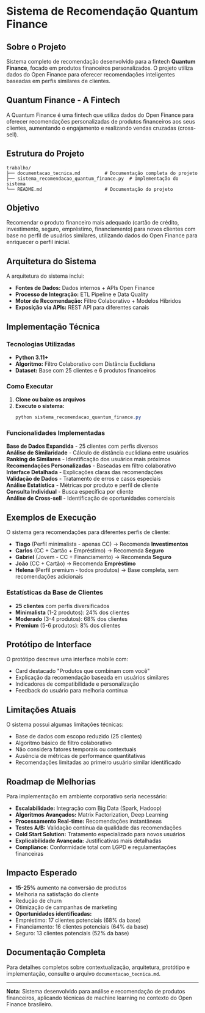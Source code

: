 # Sistema de Recomendação Quantum Finance


##  Sobre o Projeto

Sistema completo de recomendação desenvolvido para a fintech **Quantum Finance**, focado em produtos financeiros personalizados. O projeto utiliza dados do Open Finance para oferecer recomendações inteligentes baseadas em perfis similares de clientes.

##  Quantum Finance - A Fintech

A Quantum Finance é uma fintech que utiliza dados do Open Finance para oferecer recomendações personalizadas de produtos financeiros aos seus clientes, aumentando o engajamento e realizando vendas cruzadas (cross-sell).

##  Estrutura do Projeto

```
trabalho/
├── documentacao_tecnica.md         # Documentação completa do projeto
├── sistema_recomendacao_quantum_finance.py  # Implementação do sistema
└── README.md                       # Documentação do projeto
```

##  Objetivo

Recomendar o produto financeiro mais adequado (cartão de crédito, investimento, seguro, empréstimo, financiamento) para novos clientes com base no perfil de usuários similares, utilizando dados do Open Finance para enriquecer o perfil inicial.

##  Arquitetura do Sistema

A arquitetura do sistema inclui:

- **Fontes de Dados:** Dados internos + APIs Open Finance
- **Processo de Integração:** ETL Pipeline e Data Quality
- **Motor de Recomendação:** Filtro Colaborativo + Modelos Híbridos
- **Exposição via APIs:** REST API para diferentes canais

##  Implementação Técnica

### Tecnologias Utilizadas
- **Python 3.11+**
- **Algoritmo:** Filtro Colaborativo com Distância Euclidiana
- **Dataset:** Base com 25 clientes e 6 produtos financeiros

### Como Executar

1. **Clone ou baixe os arquivos**
2. **Execute o sistema:**
   ```powershell
   python sistema_recomendacao_quantum_finance.py
   ```

### Funcionalidades Implementadas

 **Base de Dados Expandida** - 25 clientes com perfis diversos  
 **Análise de Similaridade** - Cálculo de distância euclidiana entre usuários  
 **Ranking de Similares** - Identificação dos usuários mais próximos  
 **Recomendações Personalizadas** - Baseadas em filtro colaborativo  
 **Interface Detalhada** - Explicações claras das recomendações  
 **Validação de Dados** - Tratamento de erros e casos especiais  
 **Análise Estatística** - Métricas por produto e perfil de cliente  
 **Consulta Individual** - Busca específica por cliente  
 **Análise de Cross-sell** - Identificação de oportunidades comerciais  

##  Exemplos de Execução

O sistema gera recomendações para diferentes perfis de cliente:

- **Tiago** (Perfil minimalista - apenas CC) → Recomenda **Investimentos**
- **Carlos** (CC + Cartão + Empréstimo) → Recomenda **Seguro**  
- **Gabriel** (Jovem - CC + Financiamento) → Recomenda **Seguro**
- **João** (CC + Cartão) → Recomenda **Empréstimo**
- **Helena** (Perfil premium - todos produtos) → Base completa, sem recomendações adicionais

###  Estatísticas da Base de Clientes
- **25 clientes** com perfis diversificados
- **Minimalista** (1-2 produtos): 24% dos clientes
- **Moderado** (3-4 produtos): 68% dos clientes  
- **Premium** (5-6 produtos): 8% dos clientes

##  Protótipo de Interface

O protótipo descreve uma interface mobile com:
- Card destacado "Produtos que combinam com você"
- Explicação da recomendação baseada em usuários similares
- Indicadores de compatibilidade e personalização
- Feedback do usuário para melhoria contínua

##  Limitações Atuais

O sistema possui algumas limitações técnicas:
- Base de dados com escopo reduzido (25 clientes)
- Algoritmo básico de filtro colaborativo
- Não considera fatores temporais ou contextuais
- Ausência de métricas de performance quantitativas
- Recomendações limitadas ao primeiro usuário similar identificado

##  Roadmap de Melhorias

Para implementação em ambiente corporativo seria necessário:
- **Escalabilidade:** Integração com Big Data (Spark, Hadoop)
- **Algoritmos Avançados:** Matrix Factorization, Deep Learning
- **Processamento Real-time:** Recomendações instantâneas
- **Testes A/B:** Validação contínua da qualidade das recomendações
- **Cold Start Solution:** Tratamento especializado para novos usuários
- **Explicabilidade Avançada:** Justificativas mais detalhadas
- **Compliance:** Conformidade total com LGPD e regulamentações financeiras

##  Impacto Esperado

-  **15-25%** aumento na conversão de produtos
-  Melhoria na satisfação do cliente
-  Redução de churn
-  Otimização de campanhas de marketing
-  **Oportunidades identificadas:**
  - Empréstimo: 17 clientes potenciais (68% da base)
  - Financiamento: 16 clientes potenciais (64% da base)
  - Seguro: 13 clientes potenciais (52% da base)

##  Documentação Completa

Para detalhes completos sobre contextualização, arquitetura, protótipo e implementação, consulte o arquivo `documentacao_tecnica.md`.

---

**Nota:** Sistema desenvolvido para análise e recomendação de produtos financeiros, aplicando técnicas de machine learning no contexto do Open Finance brasileiro.
